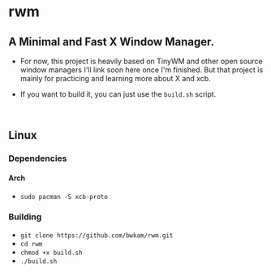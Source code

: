 # rwm

## A Minimal and Fast X Window Manager.

- For now, this project is heavily based on TinyWM and other open source window managers I'll link soon here once I'm finished. But that project is mainly for practicing and learning more about X and xcb.

- If you want to build it, you can just use the `build.sh` script.
<br>

## Linux

### Dependencies

#### Arch

- `sudo pacman -S xcb-proto`

### Building 

- `git clone https://github.com/bwkam/rwm.git`
- `cd rwm`
- `chmod +x build.sh`
- `./build.sh`






